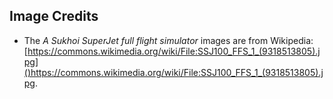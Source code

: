 ## Image Credits

* The *A Sukhoi SuperJet full flight simulator* images are from Wikipedia: [https://commons.wikimedia.org/wiki/File:SSJ100_FFS_1_(9318513805).jpg]()https://commons.wikimedia.org/wiki/File:SSJ100_FFS_1_(9318513805).jpg.